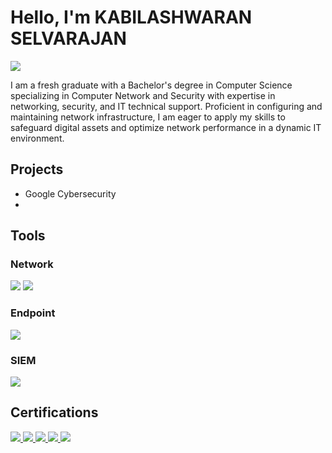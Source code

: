 # Hello, I'm KABILASHWARAN SELVARAJAN
<a href="https://linkedin.com/in/kabilashwaran-selvarajan/"><img src="https://img.shields.io/badge/-LinkedIn-0072b1?&style=for-the-badge&logo=linkedin&logoColor=white" /></a>

I am a fresh graduate with a Bachelor's degree in Computer Science specializing in Computer Network and Security with expertise in networking, security, and IT technical support. Proficient in configuring and maintaining network infrastructure, I am eager to apply my skills to safeguard digital assets and optimize network performance in a dynamic IT environment.


## Projects
- Google Cybersecurity
- 

## Tools

### Network
<div>
    <img src="https://img.shields.io/badge/-Wireshark-1679A7?&style=for-the-badge&logo=Wireshark&logoColor=white" />
    <img src="https://img.shields.io/badge/-Packet%20Tracer-008EDB?style=for-the-badge&logo=cisco&logoColor=white" />

</div>

### Endpoint
<div>
    <img src="https://img.shields.io/badge/-Microsoft_Defender-00A4EF?&style=for-the-badge&logo=Microsoft&logoColor=white" />

</div>

### SIEM
<div>
    <img src="https://img.shields.io/badge/-Splunk-000000?&style=for-the-badge&logo=Splunk&logoColor=white" />
   
</div>

## Certifications

<div>
<a href="https://coursera.org/share/6fa4afed5e13aed6616269816ab3c028"> <img src="https://img.shields.io/badge/-Google%20Cybersecurity%20Professional-blue?&style=for-the-badge&logo=google&logoColor=white"/> </a>
<a href="https://coursera.org/share/8d3a6e4010fbc7cc4ad15a18e972be9a"> <img src="https://img.shields.io/badge/-Security%20in%20Google%20Cloud-blue?&style=for-the-badge&logo=googlecloud&logoColor=white"/> </a>
<a href=""> <img src="https://img.shields.io/badge/-CCNA%3A%20Introduction%20to%20Networks-yellow?style=for-the-badge&logo=cisco&logoColor=white"/> </a>
<a href=""> <img src="https://img.shields.io/badge/-CCNA%3A%20Switching%2C%20Routing%2C%20and%20Wireless%20Essentials-blue?style=for-the-badge&logo=cisco&logoColor=white"/> </a>
<a href=""> <img src="https://img.shields.io/badge/-CCNA%3A%20Enterprise%20Networking%2C%20Security%2C%20and%20Automation-green?style=for-the-badge&logo=cisco&logoColor=white"/> </a>


</div>




<!--
**KabilashwaranS/KabilashwaranS** is a ✨ _special_ ✨ repository because its `README.md` (this file) appears on your GitHub profile.

Here are some ideas to get you started:

- 🔭 I’m currently working on ...
- 🌱 I’m currently learning ...
- 👯 I’m looking to collaborate on ...
- 🤔 I’m looking for help with ...
- 💬 Ask me about ...
- 📫 How to reach me: ...
- 😄 Pronouns: ...
- ⚡ Fun fact: ...
-->
